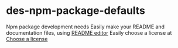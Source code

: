 # des-npm-package-defaults
Npm package development needs
Easily make your README and documentation files, using [README editor](https://readme.so/editor)
Easily choose a license at [Choose a license](https://choosealicense.com/)
